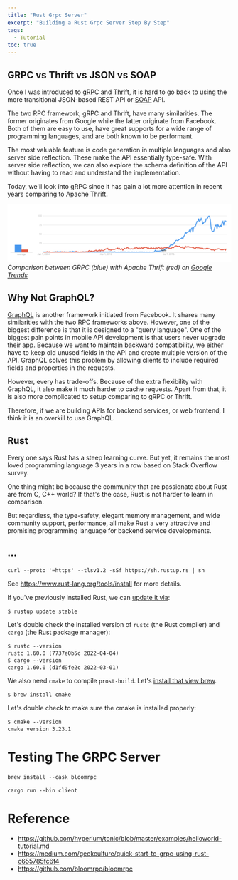 ```yaml
---
title: "Rust Grpc Server"
excerpt: "Building a Rust Grpc Server Step By Step"
tags:
  - Tutorial
toc: true
---
```


## GRPC vs Thrift vs JSON vs SOAP

Once I was introduced to [gRPC](https://grpc.io/) and [Thrift](https://github.com/facebook/fbthrift), it is hard to go back to using the more transitional JSON-based REST API or [SOAP](https://en.wikipedia.org/wiki/SOAP) API.

The two RPC framework, gRPC and Thrift, have many similarities. The former originates from Google while the latter originate from Facebook. Both of them are easy to use, have great supports for a wide range of programming languages, and are both known to be performant.

The most valuable feature is code generation in multiple languages and also server side reflection. These make the API essentially type-safe. With server side reflection, we can also explore the schema definition of the API without having to read and understand the implementation.


Today, we'll look into gRPC since it has gain a lot more attention in recent years comparing to Apache Thrift.

![](/assets/images/grpc-vs-thrift.png)
*Comparison between GRPC (blue) with Apache Thrift (red) on [Google Trends](https://trends.google.com/trends/explore?date=all&q=GRPC,%2Fm%2F02qd4d1)*

## Why Not GraphQL?

[GraphQL](https://github.com/graphql/graphql-spec) is another framework initiated from Facebook. It shares many similarities with the two RPC frameworks above. However, one of the biggest difference is that it is designed to a "query language". One of the biggest pain points in mobile API development is that users never upgrade their app. Because we want to maintain backward compatibility, we either have to keep old unused fields in the API and create multiple version of the API. GraphQL solves this problem by allowing clients to include required fields and properties in the requests.

However, every has trade-offs. Because of the extra flexibility with GraphQL, it also make it much harder to cache requests. Apart from that, it is also more complicated to setup comparing to gRPC or Thrift.

Therefore, if we are building APIs for backend services, or web frontend, I think it is an overkill to use GraphQL.

## Rust

Every one says Rust has a steep learning curve. But yet, it remains the most loved programming language 3 years in a row based on Stack Overflow survey.

One thing might be because the community that are passionate about Rust are from C, C++ world? If that's the case, Rust is not harder to learn in comparison.

But regardless, the type-safety, elegant memory management, and wide community support, performance, all make Rust a very attractive and promising programming language for backend service developments.

## ...


```
curl --proto '=https' --tlsv1.2 -sSf https://sh.rustup.rs | sh
```

See https://www.rust-lang.org/tools/install for more details.

If you've previously installed Rust, we can [update it via](https://stackoverflow.com/a/51687419/1035008):

```
$ rustup update stable
```

Let's double check the installed version of `rustc` (the Rust compiler) and `cargo` (the Rust package manager):

```
$ rustc --version
rustc 1.60.0 (7737e0b5c 2022-04-04)
$ cargo --version
cargo 1.60.0 (d1fd9fe2c 2022-03-01)
```

We also need `cmake` to compile `prost-build`. Let's [install that view brew](https://stackoverflow.com/a/33628202/1035008).

```
$ brew install cmake
```

Let's double check to make sure the cmake is installed properly:

```
$ cmake --version
cmake version 3.23.1
```

# Testing The GRPC Server
```
brew install --cask bloomrpc
```

```
cargo run --bin client
```



# Reference

* https://github.com/hyperium/tonic/blob/master/examples/helloworld-tutorial.md
* https://medium.com/geekculture/quick-start-to-grpc-using-rust-c655785fc6f4
* https://github.com/bloomrpc/bloomrpc
